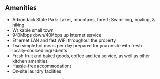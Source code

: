 ## Amenities

* Adirondack State Park: Lakes, mountains, forest; Swimming, boating, & hiking
* Walkable small town
* 940Mbps down/40Mbps up Internet service
* Ethernet LAN and fast WiFi throughout the property
* Two simple hot meals per day prepared for you onsite with fresh, locally-sourced ingredients
* Fresh fruit and baked goods, coffee and tea service, as well as other kitchen amenities
* Hassle-free accommodations
* On-site laundry facilities
